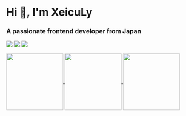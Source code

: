 <h1 align="left">Hi 👋, I'm XeicuLy</h1>
<h3 align="left">A passionate frontend developer from Japan</h3>

![](http://github-profile-summary-cards.vercel.app/api/cards/profile-details?username=XeicuLy&theme=tokyonight)
![](http://github-profile-summary-cards.vercel.app/api/cards/stats?username=XeicuLy&theme=tokyonight)
![](http://github-profile-summary-cards.vercel.app/api/cards/repos-per-language?username=XeicuLy&theme=tokyonight)

<a href="https://github.com/anuraghazra/github-readme-stats">
  <img align="center" src="https://github-readme-stats.vercel.app/api?username=Xeiculy&show_icons=true&theme=tokyonight&count_private=true" height="150px" />
</a>

<a href="https://github.com/anuraghazra/github-readme-stats">
  <img align="center" src="https://github-readme-stats.vercel.app/api/top-langs/?username=Xeiculy&count_private=true&layout=compact&theme=tokyonight" height="150px"/>
</a>

<a href="https://github.com/ryo-ma/github-profile-trophy">
  <img align="center" src="https://github-profile-trophy.vercel.app/?username=Xeiculy&count_private=true&theme=onedark&title=Joined,Commit,PullRequest,Repositories,,Stars&margin-w=20" height="150px" />
</a>
